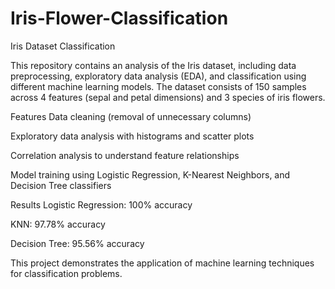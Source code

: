 # Iris-Flower-Classification
Iris Dataset Classification

This repository contains an analysis of the Iris dataset, including data preprocessing, exploratory data analysis (EDA), and classification using different machine learning models. The dataset consists of 150 samples across 4 features (sepal and petal dimensions) and 3 species of iris flowers.

Features
Data cleaning (removal of unnecessary columns)

Exploratory data analysis with histograms and scatter plots

Correlation analysis to understand feature relationships

Model training using Logistic Regression, K-Nearest Neighbors, and Decision Tree classifiers

Results
Logistic Regression: 100% accuracy

KNN: 97.78% accuracy

Decision Tree: 95.56% accuracy

This project demonstrates the application of machine learning techniques for classification problems.
